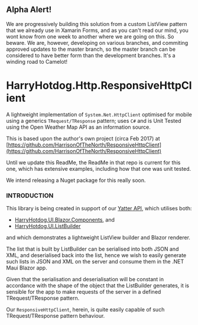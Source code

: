 ## Alpha Alert!

We are progressively building this solution from a custom ListView pattern that we already use in Xamarin Forms, and as you can't read our mind, you wont know from one week to another where we are going on this. So beware. We are, however, developing on various branches, and commiting approved updates to the master branch, so the master branch can be considered to have better form than the development branches. It's a winding road to Camelot!

# HarryHotdog.Http.ResponsiveHttpClient

A lightweight implementation of ```System.Net.HttpClient``` optimised for mobile using a generics ```TRequest/TResponse``` pattern; uses ```C#``` and is Unit Tested using the Open Weather Map API as an information source.

This is based upon the author's own project (circa Feb 2017) at [https://github.com/HarrisonOfTheNorth/ResponsiveHttpClient](https://github.com/HarrisonOfTheNorth/ResponsiveHttpClient)

Until we update this ReadMe, the ReadMe in that repo is current for this one, which has extensive examples, including how that one was unit tested.

We intend releasing a Nuget package for this really soon.

### INTRODUCTION
This library is being created in support of our [Yatter API](https://github.com/HarrisonOfTheNorth/Yatter), which utilises both:

- [HarryHotdog.UI.Blazor.Components](https://github.com/HarrisonOfTheNorth/HarryHotdog.UI.Blazor.Components), and
- [HarryHotdog.UI.ListBuilder](https://github.com/HarrisonOfTheNorth/HarryHotdog.UI.ListBuilder)

and which demonstrates a lightweight ListView builder and Blazor renderer.

The list that is built by ListBuilder can be serialised into both JSON and XML, and deserialised back into the list, hence we wish to easily generate such lists in JSON and XML on the server and consume them in the .NET Maui Blazor app.

Given that the serialisation and deserialisation will be constant in accordance with the shape of the object that the ListBuilder generates, it is sensible for the app to make requests of the server in a defined TRequest/TResponse pattern.

Our ```ResponsiveHttpClient```, herein, is quite easily capable of such TRequest/TResponse pattern behaviour.


